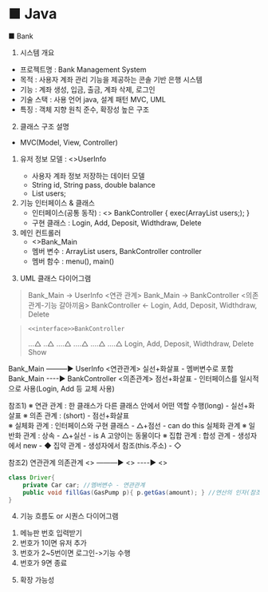 # ■ Java

■ Bank
1. 시스템 개요
- 프로젝트명 : Bank Management System
- 목적 : 사용자 계좌 관리 기능을 제공하는 콘솔 기반 은행 시스템
- 기능 : 계좌 생성, 입금, 출금, 계좌 삭제, 로그인 
- 기술 스택  : 사용 언어 java, 설계 패턴 MVC, UML 
- 특징 : 객체 지향 원칙 준수, 확장성 높은 구조

2. 클래스 구조 설명
- MVC(Model, View, Controller)
1) 유저 정보 모델 : <<class>>UserInfo
    - 사용자 계좌 정보 저장하는 데이터 모델
    - String id, String pass, double balance
    - List<UserInfo> users;
2) 기능 인터페이스 & 클래스
    - 인터페이스(공통 동작) : 
    <<interface>>  BankController { exec(ArrayList<UserInfo> users;); }   
    - 구현 클래스 :
        Login, Add, Deposit, Widthdraw, Delete
3) 메인 컨트롤러 
    - <<class>>Bank_Main
    - 멤버 변수 : ArrayList<UserInfo> users, BankController controller
    - 멤버 함수 : menu(), main()

3. UML 클래스 다이어그램
> Bank_Main -> UserInfo <연관 관계>
> Bank_Main -> BankController <의존 관계-기능 갈아끼움>
> BankController <- Login, Add, Deposit, Widthdraw, Delete

>     <<interface>>BankController
> ...△   ..△  ....△   ....△     ....△  ....△
> Login, Add, Deposit, Widthdraw, Delete  Show

Bank_Main ―――▶ UserInfo <연관관계> 실선+화살표 - 멤버변수로 포함
Bank_Main ----▶ BankController <의존관계> 점선+화살표 - 인터페이스를 일시적으로 사용(Login, Add 등 교체 사용)

참조1)
※ 연관 관계 : 한 클래스가 다른 클래스 안에서 어떤 역할 수행(long) - 실선+화살표
※ 의존 관계 :                                       (short) - 점선+화살표           
※ 실체화 관계 : 인터페이스와 구현 클래스 - △+점선  - can do this 실체화 관계 
※ 일반화 관계 : 상속 - △+실선 - is A 고양이는 동물이다
※ 집합 관계 : 합성 관계 - 생성자에서 new - ◆
              집약 관계 - 생성자에서 참조(this.주소) - ◇

참조2)      연관관계         의존관계
<<Driver>>  ―――▶ <<Car>>  ----▶  <<GasPump>>             

```java
class Driver{
    private Car car; //멤버변수 - 연관관계
    public void fillGas(GasPump p){ p.getGas(amount); } //연산의 인자(참조값) - 의존관계
}
```


4. 기능 흐름도 or 시퀀스 다이어그램
 1) 메뉴판 번호 입력받기
 2) 번호가 1이면 유저 추가
 3) 번호가 2~5번이면 로그인->기능 수행
 4) 번호가 9면 종료


5. 확장 가능성 